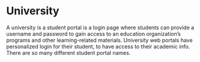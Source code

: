 # University
A university is a student portal is a login page where students can provide a username and password to gain access to an education organization’s programs and other learning-related materials. University web portals have personalized login for their student, to have access to their academic info. There are so many different student portal names.
